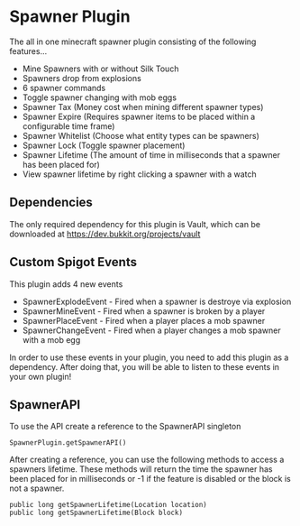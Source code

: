 # Spawner Plugin
The all in one minecraft spawner plugin consisting of the following features...
* Mine Spawners with or without Silk Touch 
* Spawners drop from explosions
* 6 spawner commands
* Toggle spawner changing with mob eggs
* Spawner Tax (Money cost when mining different spawner types)
* Spawner Expire (Requires spawner items to be placed within a configurable time frame)
* Spawner Whitelist (Choose what entity types can be spawners)
* Spawner Lock (Toggle spawner placement)
* Spawner Lifetime (The amount of time in milliseconds that a spawner has been placed for)
* View spawner lifetime by right clicking a spawner with a watch 

## Dependencies
The only required dependency for this plugin is Vault, which can be
downloaded at https://dev.bukkit.org/projects/vault

## Custom Spigot Events
This plugin adds 4 new events
* SpawnerExplodeEvent - Fired when a spawner is destroye via explosion
* SpawnerMineEvent - Fired when a spawner is broken by a player
* SpawnerPlaceEvent - Fired when a player places a mob spawner
* SpawnerChangeEvent - Fired when a player changes a mob spawner with a mob egg

In order to use these events in your plugin, you need to add this plugin as a dependency. 
After doing that, you will be able to listen to these events in your own plugin!

## SpawnerAPI
To use the API create a reference to the SpawnerAPI singleton 
~~~
SpawnerPlugin.getSpawnerAPI()
~~~
After creating a reference, you can use the following methods to access a spawners lifetime.
These methods will return the time the spawner has been placed for in milliseconds or -1 if the feature is disabled or 
the block is not a spawner. 
~~~
public long getSpawnerLifetime(Location location)
public long getSpawnerLifetime(Block block)
~~~